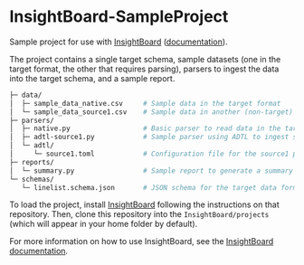 # InsightBoard-SampleProject

Sample project for use with [InsightBoard](https://github.com/globaldothealth/InsightBoard) ([documentation](https://insightboard.readthedocs.io/en/latest/)).

The project contains a single target schema, sample datasets (one in the target format, the other that requires parsing), parsers to ingest the data into the target schema, and a sample report.
```bash
├─ data/
│  ├─ sample_data_native.csv     # Sample data in the target format
│  └─ sample_data_source1.csv    # Sample data in another (non-target) format
├─ parsers/
│  ├─ native.py                  # Basic parser to read data in the target format
│  ├─ adtl-source1.py            # Sample parser using ADTL to ingest source1 data
│  └─ adtl/
│     └─ source1.toml            # Configuration file for the source1 parser
├─ reports/
│  └─ summary.py                 # Sample report to generate a summary of the data
└─ schemas/
   └─ linelist.schema.json       # JSON schema for the target data format
```

To load the project, install [InsightBoard](https://github.com/globaldothealth/InsightBoard) following the instructions on that repository. Then, clone this repository into the `InsightBoard/projects` (which will appear in your home folder by default).

For more information on how to use InsightBoard, see the [InsightBoard documentation](https://insightboard.readthedocs.io/en/latest/).
